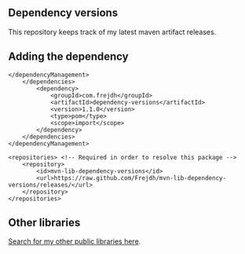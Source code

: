 Dependency versions
-
This repository keeps track of my latest maven artifact releases.

## Adding the dependency
```
</dependencyManagement>
    </dependencies>
        <dependency>
            <groupId>com.frejdh</groupId>
            <artifactId>dependency-versions</artifactId>
            <version>1.1.0</version>
            <type>pom</type>
            <scope>import</scope>
        </dependency>
    </dependencies>
</dependencyManagement>

<repositories> <!-- Required in order to resolve this package -->
    <repository>
        <id>mvn-lib-dependency-versions</id>
        <url>https://raw.github.com/Frejdh/mvn-lib-dependency-versions/releases/</url>
    </repository>
</repositories>
```

## Other libraries
[Search for my other public libraries here](https://github.com/search?q=Frejdh%2Fmvn-lib-).
